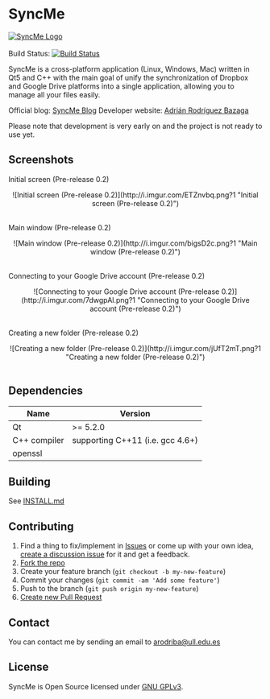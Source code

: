 # SyncMe
[![SyncMe Logo](https://syncme.files.wordpress.com/2016/04/header.png?w=624)](https://syncme.wordpress.com/)<br><br>
Build Status: [![Build Status](https://travis-ci.org/AdrianBZG/SyncMe.svg?branch=master)](https://travis-ci.org/AdrianBZG/SyncMe)

SyncMe is a cross-platform application (Linux, Windows, Mac) written in Qt5 and C++ with the main goal of unify the synchronization of Dropbox and Google Drive platforms into a single application, allowing you to manage all your files easily.

Official blog: [SyncMe Blog](https://syncme.wordpress.com/)
Developer website: [Adrián Rodríguez Bazaga](http://www.adrianbazaga.info/)

Please note that development is very early on and the project is not ready to use yet.

## Screenshots

Initial screen (Pre-release 0.2)<br>
<div style="text-align:center">![Initial screen (Pre-release 0.2)](http://i.imgur.com/ETZnvbq.png?1 "Initial screen (Pre-release 0.2)")</div><br>

Main window (Pre-release 0.2)<br>
<div style="text-align:center">![Main window (Pre-release 0.2)](http://i.imgur.com/bigsD2c.png?1 "Main window (Pre-release 0.2)")</div><br>

Connecting to your Google Drive account (Pre-release 0.2)<br>
<div style="text-align:center">![Connecting to your Google Drive account (Pre-release 0.2)](http://i.imgur.com/7dwgpAl.png?1 "Connecting to your Google Drive account (Pre-release 0.2)")</div><br>

Creating a new folder (Pre-release 0.2)<br>
<div style="text-align:center">![Creating a new folder (Pre-release 0.2)](http://i.imgur.com/jUfT2mT.png?1 "Creating a new folder (Pre-release 0.2)")</div><br>

## Dependencies

| Name         | Version                          |
|--------------|----------------------------------|
| Qt           | >= 5.2.0                         |
| C++ compiler | supporting C++11 (i.e. gcc 4.6+) |
| openssl      |                                  |

## Building

See [INSTALL.md](INSTALL.md)

## Contributing

1. Find a thing to fix/implement in [Issues](https://github.com/AdrianBZG/SyncMe/issues?direction=desc&sort=created&state=open) or come up with your own idea, [create a discussion issue](https://github.com/AdrianBZG/SyncMe/issues/new) for it and get a feedback.
2. [Fork the repo](https://help.github.com/articles/fork-a-repo)
3. Create your feature branch (`git checkout -b my-new-feature`)
4. Commit your changes (`git commit -am 'Add some feature'`)
5. Push to the branch (`git push origin my-new-feature`)
6. [Create new Pull Request](https://help.github.com/articles/using-pull-requests)

## Contact

You can contact me by sending an email to [arodriba@ull.edu.es](mailto:arodriba@ull.edu.es)

## License

SyncMe is Open Source licensed under [GNU GPLv3](LICENSE).
